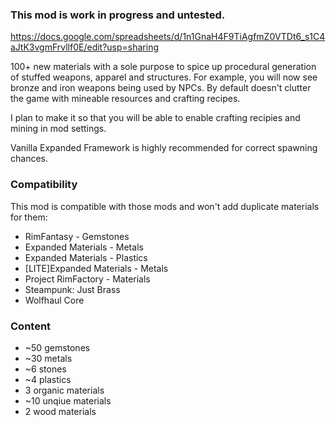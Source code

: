 ### This mod is work in progress and untested.
https://docs.google.com/spreadsheets/d/1n1GnaH4F9TiAgfmZ0VTDt6_s1C4aJtK3vgmFrvllf0E/edit?usp=sharing

100+ new materials with a sole purpose to spice up procedural generation of stuffed weapons, apparel and structures. For example, you will now see bronze and iron weapons being used by NPCs. By default doesn't clutter the game with mineable resources and crafting recipes. 

I plan to make it so that you will be able to enable crafting recipies and mining in mod settings.
        
Vanilla Expanded Framework is highly recommended for correct spawning chances.

### Compatibility
This mod is compatible with those mods and won't add duplicate materials for them:
- RimFantasy - Gemstones
- Expanded Materials - Metals
- Expanded Materials - Plastics
- [LITE]Expanded Materials - Metals
- Project RimFactory - Materials
- Steampunk: Just Brass
- Wolfhaul Core

### Content
- ~50 gemstones
- ~30 metals 
- ~6 stones
- ~4 plastics
- 3 organic materials
- ~10 unqiue materials
- 2 wood materials
